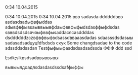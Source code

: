 0:34 10.04.2015

0:34 10.04.2015
0:34 10.04.2015
ввв
sadasda
ddddddввв
asdasdsadыфвфыddas
sdывфвфывsaыввыывфdaыфввфыфыdsdasффыфdsdas
sвввdsdsdsячяыфввфыsaddaсясasddddas
dsddddddzczвфвфвыфвdsassdввaaasdadas
sdaasssdsdasыы
sadasadsadцуцfdfsdsds
cкук
Some changdsadae to the code
sdssddsdssdan
Testфыфыыфasdsdsadsadssda ФФФ ddd
ssd

l;sdk;slkвsdsadввыввывы

вывыылдоадлsdasdasdssdsafфыффы